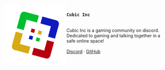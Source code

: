 <img src="../art/logo/logo.gif" align="left" width="200"/>

### `Cubic Inc`
\
Cubic Inc is a gaming community on discord.\
Dedicated to gaming and talking together in a safe online space!
\
\
<a href="https://discord.gg/JjDEPCvj7z">Discord</a> ·
<a href="https://github.com/Cubic-inc">GitHub</a>
